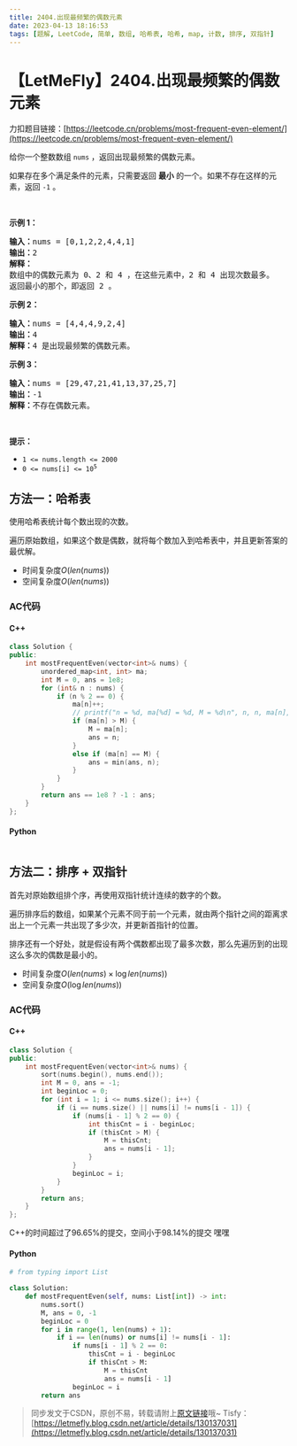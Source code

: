 ```yaml
---
title: 2404.出现最频繁的偶数元素
date: 2023-04-13 18:16:53
tags: [题解, LeetCode, 简单, 数组, 哈希表, 哈希, map, 计数, 排序, 双指针]
---
```


# 【LetMeFly】2404.出现最频繁的偶数元素

力扣题目链接：[https://leetcode.cn/problems/most-frequent-even-element/](https://leetcode.cn/problems/most-frequent-even-element/)

<p>给你一个整数数组 <code>nums</code> ，返回出现最频繁的偶数元素。</p>

<p>如果存在多个满足条件的元素，只需要返回 <strong>最小</strong> 的一个。如果不存在这样的元素，返回 <code>-1</code> 。</p>

<p>&nbsp;</p>

<p><strong>示例 1：</strong></p>

<pre><strong>输入：</strong>nums = [0,1,2,2,4,4,1]
<strong>输出：</strong>2
<strong>解释：</strong>
数组中的偶数元素为 0、2 和 4 ，在这些元素中，2 和 4 出现次数最多。
返回最小的那个，即返回 2 。</pre>

<p><strong>示例 2：</strong></p>

<pre><strong>输入：</strong>nums = [4,4,4,9,2,4]
<strong>输出：</strong>4
<strong>解释：</strong>4 是出现最频繁的偶数元素。
</pre>

<p><strong>示例 3：</strong></p>

<pre><strong>输入：</strong>nums = [29,47,21,41,13,37,25,7]
<strong>输出：</strong>-1
<strong>解释：</strong>不存在偶数元素。
</pre>

<p>&nbsp;</p>

<p><strong>提示：</strong></p>

<ul>
	<li><code>1 &lt;= nums.length &lt;= 2000</code></li>
	<li><code>0 &lt;= nums[i] &lt;= 10<sup>5</sup></code></li>
</ul>


    
## 方法一：哈希表

使用哈希表统计每个数出现的次数。

遍历原始数组，如果这个数是偶数，就将每个数加入到哈希表中，并且更新答案的最优解。

+ 时间复杂度$O(len(nums))$
+ 空间复杂度$O(len(nums))$

### AC代码

#### C++

```cpp
class Solution {
public:
    int mostFrequentEven(vector<int>& nums) {
        unordered_map<int, int> ma;
        int M = 0, ans = 1e8;
        for (int& n : nums) {
            if (n % 2 == 0) {
                ma[n]++;
                // printf("n = %d, ma[%d] = %d, M = %d\n", n, n, ma[n], M);  //**************
                if (ma[n] > M) {
                    M = ma[n];
                    ans = n;
                }
                else if (ma[n] == M) {
                    ans = min(ans, n);
                }
            }
        }
        return ans == 1e8 ? -1 : ans;
    }
};
```

#### Python

```python

```

## 方法二：排序 + 双指针

首先对原始数组排个序，再使用双指针统计连续的数字的个数。

遍历排序后的数组，如果某个元素不同于前一个元素，就由两个指针之间的距离求出上一个元素一共出现了多少次，并更新首指针的位置。

排序还有一个好处，就是假设有两个偶数都出现了最多次数，那么先遍历到的出现这么多次的偶数是最小的。

+ 时间复杂度$O(len(nums)\times \log len(nums))$
+ 空间复杂度$O( \log len(nums))$

### AC代码

#### C++

```cpp
class Solution {
public:
    int mostFrequentEven(vector<int>& nums) {
        sort(nums.begin(), nums.end());
        int M = 0, ans = -1;
        int beginLoc = 0;
        for (int i = 1; i <= nums.size(); i++) {
            if (i == nums.size() || nums[i] != nums[i - 1]) {
                if (nums[i - 1] % 2 == 0) {
                    int thisCnt = i - beginLoc;
                    if (thisCnt > M) {
                        M = thisCnt;
                        ans = nums[i - 1];
                    }
                }
                beginLoc = i;
            }
        }
        return ans;
    }
};
```

C++的时间超过了96.65%的提交，空间小于98.14%的提交  嘿嘿

#### Python

```python
# from typing import List

class Solution:
    def mostFrequentEven(self, nums: List[int]) -> int:
        nums.sort()
        M, ans = 0, -1
        beginLoc = 0
        for i in range(1, len(nums) + 1):
            if i == len(nums) or nums[i] != nums[i - 1]:
                if nums[i - 1] % 2 == 0:
                    thisCnt = i - beginLoc
                    if thisCnt > M:
                        M = thisCnt
                        ans = nums[i - 1]
                beginLoc = i
        return ans
```

> 同步发文于CSDN，原创不易，转载请附上[原文链接](https://leetcode.letmefly.xyz/2023/04/13/LeetCode%202404.%E5%87%BA%E7%8E%B0%E6%9C%80%E9%A2%91%E7%B9%81%E7%9A%84%E5%81%B6%E6%95%B0%E5%85%83%E7%B4%A0/)哦~
> Tisfy：[https://letmefly.blog.csdn.net/article/details/130137031](https://letmefly.blog.csdn.net/article/details/130137031)
